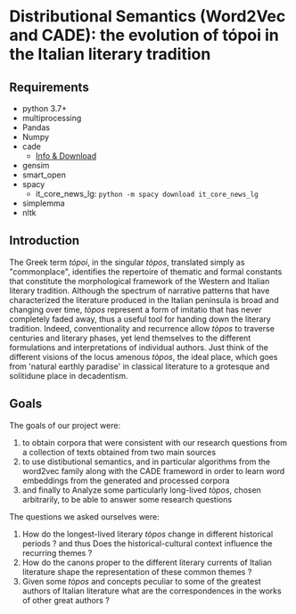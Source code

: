 # Distributional Semantics (Word2Vec and CADE): the evolution of tópoi in the Italian literary tradition

## Requirements
* python 3.7+
* multiprocessing
* Pandas
* Numpy
* cade
  * [Info & Download](https://federicobianchi.io/cade/)
* gensim
* smart_open
* spacy
  * it_core_news_lg: `python -m spacy download it_core_news_lg`
* simplemma
* nltk

## Introduction 

The Greek term _tópoi_, in the singular _tòpos_, translated simply as "commonplace", identifies the repertoire of thematic and formal constants that constitute the morphological framework of the Western and Italian literary tradition.
Although the spectrum of narrative patterns that have characterized the literature produced in the Italian peninsula is broad and changing over time, _tòpos_ represent a form of imitatio that has never completely faded away, thus a useful tool for handing down the literary tradition.
Indeed, conventionality and recurrence allow _tòpos_ to traverse centuries and literary phases, yet lend themselves to the different formulations and interpretations of individual authors. Just think of the different visions of the locus amenous _tòpos_, the ideal place, which goes from 'natural earthly paradise' in classical literature to a grotesque and solitidune place in decadentism.

## Goals

The goals of our project were: 
1. to obtain corpora that were consistent with our research questions from a collection of texts obtained from two main sources 
2. to use distibutional semantics, and in particular algorithms from the word2vec family along with the CADE frameword in order to learn word embeddings from the generated and processed corpora 
3. and finally to Analyze some particularly long-lived _tòpos_, chosen arbitrarily, to be able to answer some research questions

The questions we asked ourselves were: 
1. How do the longest-lived literary _tòpos_ change in different historical periods ? and thus Does the historical-cultural context influence the recurring themes ? 
2. How do the canons proper to the different literary currents of Italian literature shape the representation of these common themes ?
3. Given some _tòpos_ and concepts peculiar to some of the greatest authors of Italian literature what are the correspondences in the works of other great authors ?
